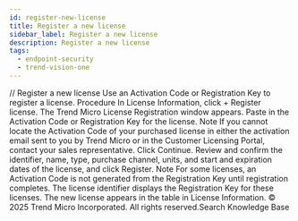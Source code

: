 ```yaml
---
id: register-new-license
title: Register a new license
sidebar_label: Register a new license
description: Register a new license
tags:
  - endpoint-security
  - trend-vision-one
---
```


/*<![CDATA[*/ $('#title').html($('meta[name=map-description]').attr('content')); /*]]>*/ Register a new license Use an Activation Code or Registration Key to register a license. Procedure In License Information, click + Register license. The Trend Micro License Registration window appears. Paste in the Activation Code or Registration Key for the license. Note If you cannot locate the Activation Code of your purchased license in either the activation email sent to you by Trend Micro or in the Customer Licensing Portal, contact your sales representative. Click Continue. Review and confirm the identifier, name, type, purchase channel, units, and start and expiration dates of the license, and click Register. Note For some licenses, an Activation Code is not generated from the Registration Key until registration completes. The license identifier displays the Registration Key for these licenses. The new license appears in the table in License Information. © 2025 Trend Micro Incorporated. All rights reserved.Search Knowledge Base